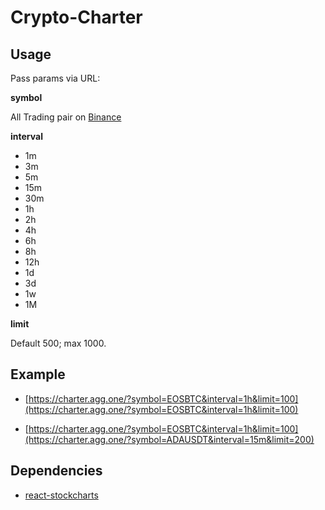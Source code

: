 # Crypto-Charter

## Usage

Pass params via URL:

**symbol**

All Trading pair on [Binance](https://www.binance.com/?ref=20768006)

**interval**

* 1m
* 3m
* 5m
* 15m
* 30m
* 1h
* 2h
* 4h
* 6h
* 8h
* 12h
* 1d
* 3d
* 1w
* 1M

**limit**

Default 500; max 1000.

## Example

* [https://charter.agg.one/?symbol=EOSBTC&interval=1h&limit=100](https://charter.agg.one/?symbol=EOSBTC&interval=1h&limit=100)

* [https://charter.agg.one/?symbol=EOSBTC&interval=1h&limit=100](https://charter.agg.one/?symbol=ADAUSDT&interval=15m&limit=200)

## Dependencies

* [react-stockcharts](https://github.com/rrag/react-stockcharts)
